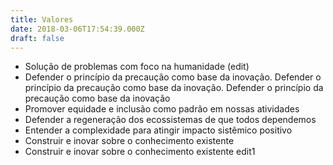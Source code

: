 ```yaml
---
title: Valores
date: 2018-03-06T17:54:39.000Z
draft: false
---
```

* Solução de problemas com foco na humanidade (edit)
* Defender o princípio da precaução como base da inovação. Defender o princípio da precaução como base da inovação. 
  Defender o princípio da precaução como base da inovação
* Promover equidade e inclusão como padrão em nossas atividades
* Defender a regeneração dos ecossistemas de que todos dependemos
* Entender a complexidade para atingir impacto sistêmico positivo
* Construir e inovar sobre o conhecimento existente
* Construir e inovar sobre o conhecimento existente edit1
